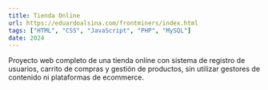 ```yaml
---
title: Tienda Online
url: https://eduardoalsina.com/frontminers/index.html
tags: ["HTML", "CSS", "JavaScript", "PHP", "MySQL"]
date: 2024
---
```


Proyecto web completo de una tienda online con sistema de registro de usuarios, carrito de compras y gestión de productos, sin utilizar gestores de contenido ni plataformas de ecommerce.
